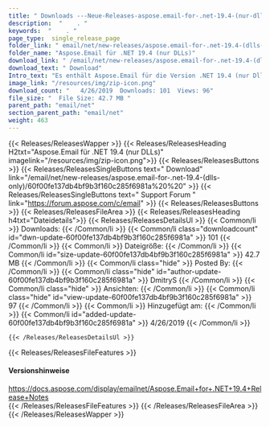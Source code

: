 ```yaml
---
title: " Downloads ---Neue-Releases-aspose.email-for-.net-19.4-(nur-dlls) . "
description:  "    . " 
keywords:  "    . " 
page_type:  single_release_page
folder_link: " email/net/new-releases/aspose.email-for-.net-19.4-(dlls-only)/"
folder_name: "Aspose.Email für .NET 19.4 (nur DLLs)"
download_link: " /email/net/new-releases/aspose.email-for-.net-19.4-(dlls-only)/60f00fe137db4bf9b3f160c285f6981a"
download_text: " Download"
Intro_text: "Es enthält Aspose.Email für die Version .NET 19.4 (nur Dlls)."
image_link: "/resources/img/zip-icon.png"
download_count: "   4/26/2019  Downloads: 101  Views: 96"
file_size: "  File Size: 42.7 MB "
parent_path: "email/net"
section_parent_path: "email/net"
weight: 463
---
```


{{< Releases/ReleasesWapper >}}
  {{< Releases/ReleasesHeading H2txt="Aspose.Email für .NET 19.4 (nur DLLs)" imagelink="/resources/img/zip-icon.png">}}
  {{< Releases/ReleasesButtons >}}
    {{< Releases/ReleasesSingleButtons text=" Download" link="/email/net/new-releases/aspose.email-for-.net-19.4-(dlls-only)/60f00fe137db4bf9b3f160c285f6981a%20%20" >}}
    {{< Releases/ReleasesSingleButtons text=" Support Forum " link="https://forum.aspose.com/c/email" >}}
  {{< Releases/ReleasesButtons >}}
  {{< Releases/ReleasesFileArea >}}
    {{< Releases/ReleasesHeading h4txt="Dateidetails">}}
    {{< Releases/ReleasesDetailsUl >}}
            {{< Common/li >}} Downloads: {{< /Common/li >}}
      {{< Common/li class="downloadcount" id="dwn-update-60f00fe137db4bf9b3f160c285f6981a" >}} 101 {{< /Common/li >}}
      {{< Common/li >}} Dateigröße: {{< /Common/li >}}
      {{< Common/li id="size-update-60f00fe137db4bf9b3f160c285f6981a" >}} 42.7 MB {{< /Common/li >}} 
      {{< Common/li  class="hide" >}} Posted By: {{< /Common/li >}} 
      {{< Common/li class="hide" id="author-update-60f00fe137db4bf9b3f160c285f6981a" >}} DmitryS {{< /Common/li >}}
      {{< Common/li class="hide" >}} Ansichten: {{< /Common/li >}}
      {{< Common/li class="hide" id="view-update-60f00fe137db4bf9b3f160c285f6981a" >}} 97 {{< /Common/li >}}
      {{< Common/li >}} Hinzugefügt am: {{< /Common/li >}}
      {{< Common/li id="added-update-60f00fe137db4bf9b3f160c285f6981a" >}} 4/26/2019 {{< /Common/li >}} 

    {{< /Releases/ReleasesDetailsUl >}}

  {{< Releases/ReleasesFileFeatures >}}
      <h4>Versionshinweise</h4><div> <a href="https://docs.aspose.com/display/emailnet/Aspose.Email+for+.NET+19.4+Release+Notes">https://docs.aspose.com/display/emailnet/Aspose.Email+for+.NET+19.4+Release+Notes</a></div>
  {{< /Releases/ReleasesFileFeatures >}}
 {{< /Releases/ReleasesFileArea >}}
{{< /Releases/ReleasesWapper >}}



